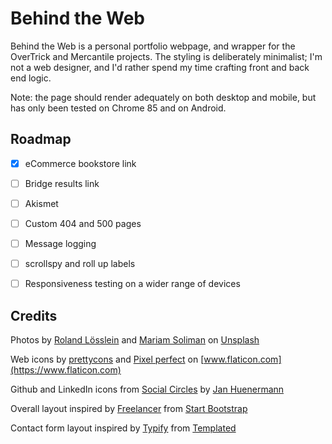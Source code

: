 # Behind the Web

Behind the Web is a personal portfolio webpage, and wrapper for the OverTrick and Mercantile projects.
The styling is deliberately minimalist; I'm not a web designer, and I'd rather spend my time crafting 
front and back end logic.
 
Note: the page should render adequately on both desktop and mobile, but has only been tested
on Chrome 85 and on Android. 


## Roadmap
- [X] eCommerce bookstore link
- [ ] Bridge results link
- [ ] Akismet
- [ ] Custom 404 and 500 pages
- [ ] Message logging
- [ ] scrollspy and roll up labels
- [ ] Responsiveness testing on a wider range of devices


## Credits
Photos by [Roland Lösslein](https://unsplash.com/@roland_loesslein?utm_source=unsplash&amp;utm_medium=referral&amp;utm_content=creditCopyText)
and [Mariam Soliman](https://unsplash.com/@mariamsoliman?utm_source=unsplash&amp;utm_medium=referral&amp;utm_content=creditCopyText)
on [Unsplash](https://unsplash.com/@katemakescode/likes?utm_source=unsplash&amp;utm_medium=referral&amp;utm_content=creditCopyText)

Web icons by [prettycons](https://www.flaticon.com/authors/prettycons)
and [Pixel perfect](https://www.flaticon.com/authors/pixel-perfect) 
on [www.flaticon.com](https://www.flaticon.com)

Github and LinkedIn icons from [Social Circles](http://janhuenermann.github.io/social-circles/)
by [Jan Huenermann](https://janhuenermann.com/) 

Overall layout inspired by [Freelancer](https://startbootstrap.com/previews/freelancer) 
from [Start Bootstrap](https://startbootstrap.com/)

Contact form layout inspired by [Typify](https://templated.co/typify) from [Templated](https://templated.co/)